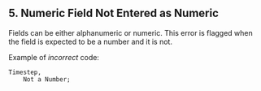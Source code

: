 ## 5. Numeric Field Not Entered as Numeric

Fields can be either alphanumeric or numeric. This error is flagged
when the field is expected to be a number and it is not.

Example of *incorrect* code:

```
Timestep,
    Not a Number;
```

